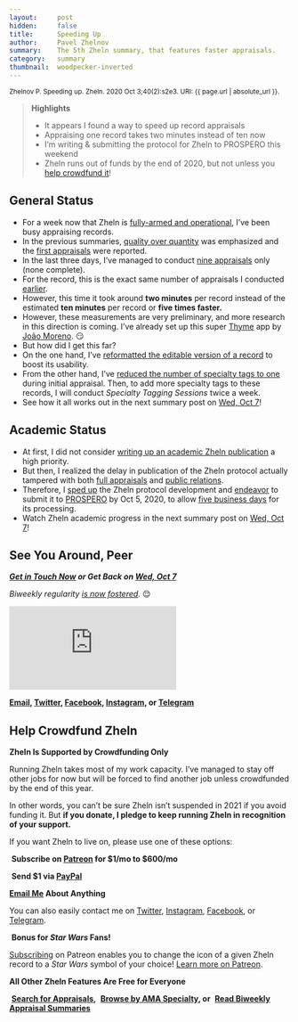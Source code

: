 ```yaml
---
layout:     post
hidden:     false
title:      Speeding Up
author:     Pavel Zhelnov
summary:    The 5th Zheln summary, that features faster appraisals.
category:   summary
thumbnail:  woodpecker-inverted
---
```


<small>Zhelnov P. Speeding up. Zheln. 2020 Oct 3;40(2):s2e3. URI: {{ page.url | absolute_url }}.</small>

> **Highlights**
>
> * It appears I found a way to speed up record appraisals
> * Appraising one record takes two minutes instead of ten now
> * I’m writing & submitting the protocol for Zheln to PROSPERO this weekend
> * Zheln runs out of funds by the end of 2020, but not unless you [help crowdfund it](#help-crowdfund-zheln)!

## General Status

* For a week now that Zheln is [fully-armed and operational](https://zheln.com/summary/2020/09/25/1/), I’ve been busy appraising records.
* In the previous summaries, [quality over quantity](https://zheln.com/summary/2020/09/27/2/#why-so-few) was emphasized and the [first appraisals](https://zheln.com/summary/2020/09/30/1/#featured-appraisals) were reported.
* In the last three days, I’ve managed to conduct [nine appraisals](https://github.com/p1m-ortho/qs-global-ortho-search-queries/commit/704cd2a6f257930d534dd1e1426a6ab5798fd1fd) only (none complete).
* For the record, this is the exact same number of appraisals I conducted [earlier](https://zheln.com/summary/2020/09/30/1/#how-are-the-appraisals-going).
* However, this time it took around **two minutes** per record instead of the estimated **ten minutes** per record or **five times faster.**
* However, these measurements are very preliminary, and more research in this direction is coming. I’ve already set up this super [Thyme](https://joaomoreno.github.io/thyme/) app by [João Moreno](https://github.com/joaomoreno). 😏
* But how did I get this far?
* On the one hand, I’ve [reformatted the editable version of a record](https://github.com/p1m-ortho/qs-global-ortho-search-queries/commit/8ca4b14a8bb0a394f4ed5565945b31843439104f) to boost its usability.
* From the other hand, I’ve [reduced the number of specialty tags to one](https://github.com/p1m-ortho/qs-global-ortho-search-queries/commit/a1f14118677038b80c1afb38b0fcf1f76f87fe5a) during initial appraisal. Then, to add more specialty tags to these records, I will conduct _Specialty Tagging Sessions_ twice a week.
* See how it all works out in the next summary post on [Wed, Oct 7](https://github.com/drzhelnov/zheln.github.io/milestone/17)!

## Academic Status

* At first, I did not consider [writing up an academic Zheln publication](https://zheln.com/summary/2020/09/25/1/#academic-status) a high priority.
* But then, I realized the delay in publication of the Zheln protocol actually tampered with both [full appraisals](https://zheln.com/summary/2020/09/30/1/#featured-appraisals) and [public relations](https://github.com/drzhelnov/zheln.github.io/projects/3).
* Therefore, I [sped up](https://github.com/drzhelnov/zheln.github.io/projects/2) the Zheln protocol development and [endeavor](https://github.com/drzhelnov/zheln.github.io/milestone/16) to submit it to [PROSPERO](https://www.crd.york.ac.uk/prospero/) by Oct 5, 2020, to allow [five business days](https://www.crd.york.ac.uk/prospero/#guidancenotes) for its processing.
* Watch Zheln academic progress in the next summary post on [Wed, Oct 7](https://github.com/drzhelnov/zheln.github.io/milestone/17)!

## See You Around, Peer

<i class="far fa-comments"></i> _**[Get in Touch Now](https://twitter.com/drzhelnov) or Get Back on [Wed, Oct 7](https://github.com/drzhelnov/zheln.github.io/milestone/17)**_

_Biweekly regularity [is now fostered](https://github.com/drzhelnov/zheln.github.io/milestones?state=closed)._ 😌

<div class="video-container"><iframe src="https://www.youtube.com/embed/1vcZ_xTLiVI" frameborder="0" allow="accelerometer; autoplay; clipboard-write; encrypted-media; gyroscope; picture-in-picture" allowfullscreen></iframe></div>

**[Email](mailto:pavel@zheln.com), [Twitter](https://twitter.com/drzhelnov), [Facebook](https://facebook.com/drzhelnov), [Instagram](https://instagram.com/igzheln), or [Telegram](https://t.me/drzhelnov)**

## Help Crowdfund Zheln

**Zheln Is Supported by Crowdfunding Only**

Running Zheln takes most of my work capacity. I’ve managed to stay off other jobs for now but will be forced to find another job unless crowdfunded by the end of this year.

In other words, you can’t be sure Zheln isn’t suspended in 2021 if you avoid funding it. But **if you donate, I pledge to keep running Zheln in recognition of your support.**

If you want Zheln to live on, please use one of these options:

<i class="fab fa-patreon"></i>&nbsp;**Subscribe on [Patreon](https://patreon.com/zheln) for $1/mo to $600/mo**

<i class="fab fa-cc-paypal"></i>&nbsp;**Send $1 via [PayPal](https://paypal.me/pjelnov)**

<i class="fas fa-envelope"></i> **[Email Me](mailto:pavel@zheln.com) About Anything**

You can also easily contact me on [Twitter](https://twitter.com/drzhelnov), [Instagram](https://instagram.com/igzheln), [Facebook](https://facebook.com/drzhelnov), or [Telegram](https://t.me/drzhelnov).

<i class="far fa-grin-alt"></i>&nbsp;**Bonus for _Star Wars_ Fans!**

[Subscribing](https://patreon.com/zheln) on Patreon enables you to change the icon of a given Zheln record to a _Star Wars_ symbol of your choice! [Learn more on Patreon](https://patreon.com/zheln).

**All Other Zheln Features Are Free for Everyone**

<i class="fa fa-search"></i>&nbsp;**[Search for Appraisals](https://zheln.com/search),** <i class="fas fa-user-md"></i>&nbsp;**[Browse by AMA Specialty](https://zheln.com/browse), or** <i class="fa fa-home"></i>&nbsp;**[Read Biweekly Appraisal Summaries](https://zheln.com)**
